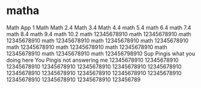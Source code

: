 # matha
Math App 1
Math
Math 2.4
Math 3.4
Math 4.4
math 5.4
math 6.4
math 7.4
math 8.4
math 9.4
math 10.2
math 12345678910
math 12345678910
math 12345678910
math 12345678910
math 12345678910
math 12345678910
math 12345678910
math 12345678910
math 12345678910
math 12345678910
math 12345678910
math 123456798910
Sup Pingis what you doing here
You Pingis not answering me 
12345678910
12345678910
12345678910
12345678910
12345678910
12345678910
12345678910
12345678910
12345678910
12345678910
12345678910
12345678910
12345678910
12345678910
12345678910
123456789
